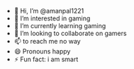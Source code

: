 - 👋 Hi, I’m @amanpal1221
- 👀 I’m interested in gaming 
- 🌱 I’m currently learning gaming 
- 💞️ I’m looking to collaborate on gamers 
- 📫 to reach me no way
- 😄 Pronouns happy
- ⚡ Fun fact: i am smart

<!---
amanpal1221/amanpal1221 is a ✨ special ✨ repository because its `README.md` (this file) appears on your GitHub profile.
You can click the Preview link to take a look at your changes.
--->
